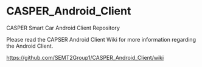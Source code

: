 # CASPER_Android_Client
CASPER Smart Car Android Client Repository


Please read the CAPSER Android Client Wiki for more information regarding the Android Client.

https://github.com/SEMT2Group1/CASPER_Android_Client/wiki
